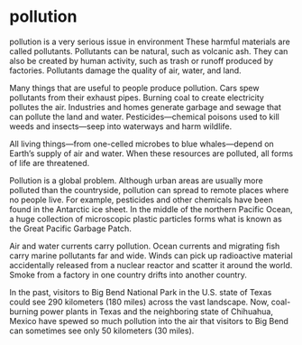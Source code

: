 

<html>
<head>
<title> Saurabh </title>
</head>
<body>

<h1>pollution</h1>
<p> pollution is a very serious issue in environment These harmful materials are called pollutants. Pollutants can be natural, such as volcanic ash. They can also be created by human activity, such as trash or runoff produced by factories. Pollutants damage the quality of air, water, and land.

Many things that are useful to people produce pollution. Cars spew pollutants from their exhaust pipes. Burning coal to create electricity pollutes the air. Industries and homes generate garbage and sewage that can pollute the land and water. Pesticides—chemical poisons used to kill weeds and insects—seep into waterways and harm wildlife.

All living things—from one-celled microbes to blue whales—depend on Earth’s supply of air and water. When these resources are polluted, all forms of life are threatened.

Pollution is a global problem. Although urban areas are usually more polluted than the countryside, pollution can spread to remote places where no people live. For example, pesticides and other chemicals have been found in the Antarctic ice sheet. In the middle of the northern Pacific Ocean, a huge collection of microscopic plastic particles forms what is known as the Great Pacific Garbage Patch.

Air and water currents carry pollution. Ocean currents and migrating fish carry marine pollutants far and wide. Winds can pick up radioactive material accidentally released from a nuclear reactor and scatter it around the world. Smoke from a factory in one country drifts into another country.

In the past, visitors to Big Bend National Park in the U.S. state of Texas could see 290 kilometers (180 miles) across the vast landscape. Now, coal-burning power plants in Texas and the neighboring state of Chihuahua, Mexico have spewed so much pollution into the air that visitors to Big Bend can sometimes see only 50 kilometers (30 miles).
 </p>

</body>
</html>

